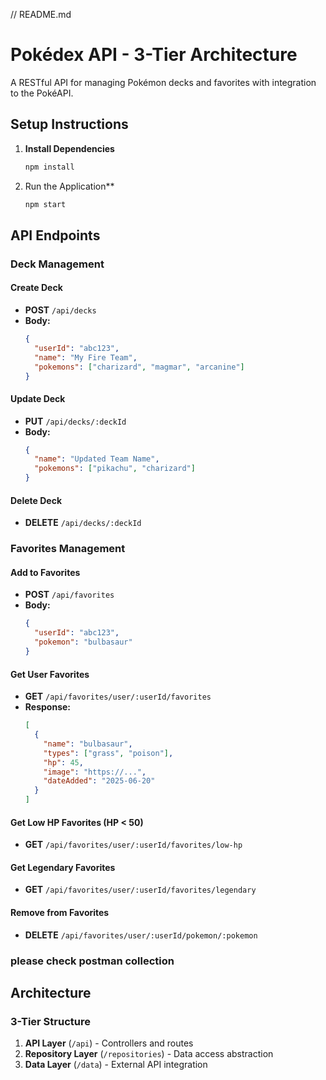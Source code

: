 // README.md
# Pokédex API - 3-Tier Architecture

A RESTful API for managing Pokémon decks and favorites with integration to the PokéAPI.

## Setup Instructions

1. **Install Dependencies**
   ```bash
   npm install
   ```

2. Run the Application**
   ```bash
   npm start
   ```

## API Endpoints

### Deck Management

#### Create Deck
- **POST** `/api/decks`
- **Body:**
  ```json
  {
    "userId": "abc123",
    "name": "My Fire Team",
    "pokemons": ["charizard", "magmar", "arcanine"]
  }
  ```

#### Update Deck
- **PUT** `/api/decks/:deckId`
- **Body:**
  ```json
  {
    "name": "Updated Team Name",
    "pokemons": ["pikachu", "charizard"]
  }
  ```

#### Delete Deck
- **DELETE** `/api/decks/:deckId`

### Favorites Management

#### Add to Favorites
- **POST** `/api/favorites`
- **Body:**
  ```json
  {
    "userId": "abc123",
    "pokemon": "bulbasaur"
  }
  ```

#### Get User Favorites
- **GET** `/api/favorites/user/:userId/favorites`
- **Response:**
  ```json
  [
    {
      "name": "bulbasaur",
      "types": ["grass", "poison"],
      "hp": 45,
      "image": "https://...",
      "dateAdded": "2025-06-20"
    }
  ]
  ```

#### Get Low HP Favorites (HP < 50)
- **GET** `/api/favorites/user/:userId/favorites/low-hp`

#### Get Legendary Favorites
- **GET** `/api/favorites/user/:userId/favorites/legendary`

#### Remove from Favorites
- **DELETE** `/api/favorites/user/:userId/pokemon/:pokemon`

### please check postman collection

## Architecture

### 3-Tier Structure
1. **API Layer** (`/api`) - Controllers and routes
2. **Repository Layer** (`/repositories`) - Data access abstraction
3. **Data Layer** (`/data`) - External API integration
